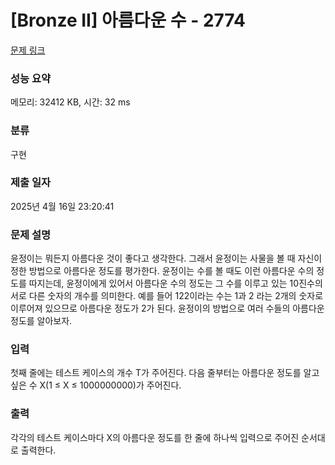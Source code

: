 # [Bronze II] 아름다운 수 - 2774 

[문제 링크](https://www.acmicpc.net/problem/2774) 

### 성능 요약

메모리: 32412 KB, 시간: 32 ms

### 분류

구현

### 제출 일자

2025년 4월 16일 23:20:41

### 문제 설명

<p>윤정이는 뭐든지 아름다운 것이 좋다고 생각한다. 그래서 윤정이는 사물을 볼 때 자신이 정한 방법으로 아름다운 정도를 평가한다. 윤정이는 수를 볼 때도 이런 아름다운 수의 정도를 따지는데, 윤정이에게 있어서 아름다운 수의 정도는 그 수를 이루고 있는 10진수의 서로 다른 숫자의 개수를 의미한다.  예를 들어 122이라는 수는 1과 2 라는 2개의 숫자로 이루어져 있으므로 아름다운 정도가 2가 된다. 윤정이의 방법으로 여러 수들의 아름다운 정도를 알아보자.</p>

### 입력 

 <p>첫째 줄에는 테스트 케이스의 개수 T가 주어진다. 다음 줄부터는 아름다운 정도를 알고 싶은 수 X(1 ≤ X ≤ 1000000000)가 주어진다.</p>

### 출력 

 <p>각각의 테스트 케이스마다 X의 아름다운 정도를 한 줄에 하나씩 입력으로 주어진 순서대로 출력한다.</p>

